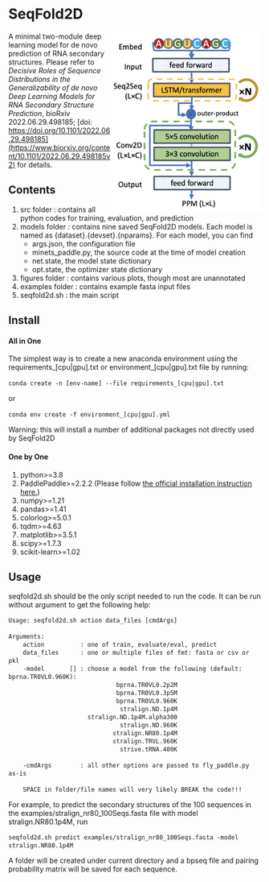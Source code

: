 # SeqFold2D

<img src="seqfold2d.png" width=300 align="right"/>

A minimal two-module deep learning model for de novo prediction of RNA secondary structures. Please refer to *Decisive Roles of Sequence Distributions in the Generalizability of de novo Deep Learning Models for RNA Secondary Structure Prediction*, bioRxiv 2022.06.29.498185; [doi: https://doi.org/10.1101/2022.06.29.498185](https://www.biorxiv.org/content/10.1101/2022.06.29.498185v2) for details. 

## Contents
1. src folder
   : contains all python codes for training, evaluation, and prediction
2. models folder
   : contains nine saved SeqFold2D models. Each model is named as {dataset}.{devset}.{nparams}. For each model, you can find 
    - args.json, the configuration file
    - minets_paddle.py, the source code at the time of model creation
    - net.state, the model state dictionary
    - opt.state, the optimizer state dictionary
3. figures folder
   : contains various plots, though most are unannotated
4. examples folder
   : contains example fasta input files
5. seqfold2d.sh
   : the main script

   
## Install

#### All in One
The simplest way is to create a new anaconda environment using the requirements_[cpu|gpu].txt or environment_[cpu|gpu].txt file by running:

`conda create -n [env-name] --file requirements_[cpu|gpu].txt`

or 

`conda env create -f environment_[cpu|gpu].yml`

Warning: this will install a number of additional packages not directly used by SeqFold2D

#### One by One
1. python>=3.8
2. PaddlePaddle>=2.2.2 (Please follow [the official installation instruction here.](https://www.paddlepaddle.org.cn/documentation/docs/en/install/index_en.html))
3. numpy>=1.21
4. pandas>=1.41
5. colorlog>=5.0.1
6. tqdm>=4.63
7. matplotlib>=3.5.1
8. scipy>=1.7.3
9. scikit-learn>=1.02


## Usage
seqfold2d.sh should be the only script needed to run the code. It can be run without argument to get the following help:

```
Usage: seqfold2d.sh action data_files [cmdArgs]

Arguments:
    action          : one of train, evaluate/eval, predict
    data_files      : one or multiple files of fmt: fasta or csv or pkl
    -model       [] : choose a model from the following (default: bprna.TR0VL0.960K):
                              bprna.TR0VL0.2p2M
                              bprna.TR0VL0.3p5M
                              bprna.TR0VL0.960K
                               stralign.ND.1p4M
                      stralign.ND.1p4M.alpha300
                               stralign.ND.960K
                             stralign.NR80.1p4M
                             stralign.TRVL.960K
                               strive.tRNA.400K

    -cmdArgs        : all other options are passed to fly_paddle.py as-is

    SPACE in folder/file names will very likely BREAK the code!!!

```

For example, to predict the secondary structures of the 100 sequences in the examples/stralign_nr80_100Seqs.fasta file with model stralign.NR80.1p4M, run
```
seqfold2d.sh predict examples/stralign_nr80_100Seqs.fasta -model stralign.NR80.1p4M
```
A folder will be created under current directory and a bpseq file and pairing probability matrix will be saved for each sequence.
